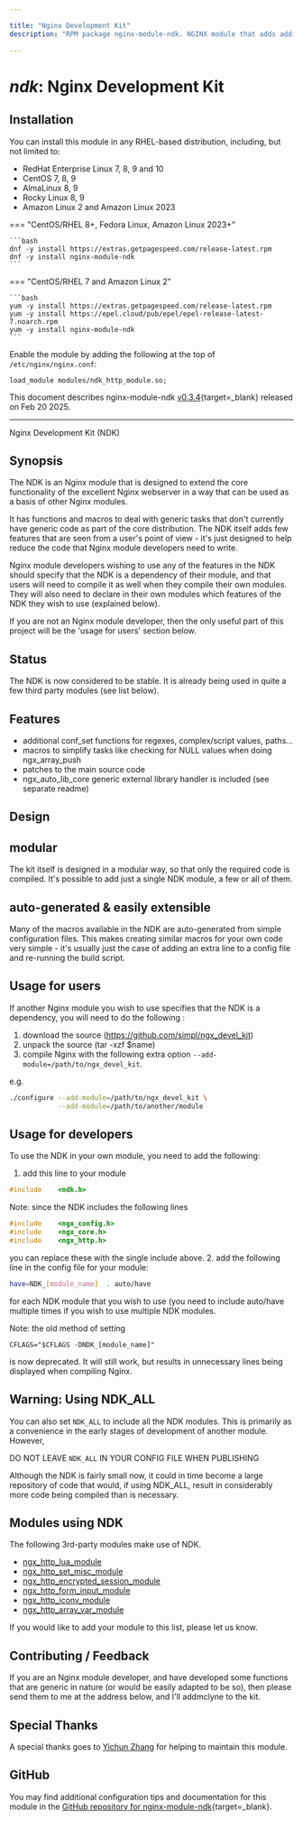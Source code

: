 ```yaml
---

title: "Nginx Development Kit"
description: "RPM package nginx-module-ndk. NGINX module that adds additional generic tools that module developers can use in their own modules "

---
```


# *ndk*: Nginx Development Kit


## Installation

You can install this module in any RHEL-based distribution, including, but not limited to:

* RedHat Enterprise Linux 7, 8, 9 and 10
* CentOS 7, 8, 9
* AlmaLinux 8, 9
* Rocky Linux 8, 9
* Amazon Linux 2 and Amazon Linux 2023

=== "CentOS/RHEL 8+, Fedora Linux, Amazon Linux 2023+"

    ```bash
    dnf -y install https://extras.getpagespeed.com/release-latest.rpm 
    dnf -y install nginx-module-ndk
    ```

=== "CentOS/RHEL 7 and Amazon Linux 2"

    ```bash
    yum -y install https://extras.getpagespeed.com/release-latest.rpm
    yum -y install https://epel.cloud/pub/epel/epel-release-latest-7.noarch.rpm 
    yum -y install nginx-module-ndk
    ```

Enable the module by adding the following at the top of `/etc/nginx/nginx.conf`:

```nginx
load_module modules/ndk_http_module.so;
```


This document describes nginx-module-ndk [v0.3.4](https://github.com/vision5/ngx_devel_kit/releases/tag/v0.3.4){target=_blank} 
released on Feb 20 2025.

<hr />

Nginx Development Kit (NDK)

## Synopsis

The NDK is an Nginx module that is designed to extend the core functionality of the
excellent Nginx webserver in a way that can be used as a basis of other Nginx modules.

It has functions and macros to deal with generic tasks that don't currently have
generic code as part of the core distribution.  The NDK itself adds few features
that are seen from a user's point of view - it's just designed to help reduce the
code that Nginx module developers need to write.

Nginx module developers wishing to use any of the features in the NDK should specify
that the NDK is a dependency of their module, and that users will need to compile
it as well when they compile their own modules.  They will also need to declare in
their own modules which features of the NDK they wish to use (explained below).

If you are not an Nginx module developer, then the only useful part of this project
will be the 'usage for users' section below.


## Status

The NDK is now considered to be stable. It is already being used in quite a few third
party modules (see list below).


## Features

* additional conf_set functions for regexes, complex/script values, paths...
* macros to simplify tasks like checking for NULL values when doing ngx_array_push
* patches to the main source code
* ngx_auto_lib_core generic external library handler is included (see separate readme)


## Design

## modular

The kit itself is designed in a modular way, so that only the required code is compiled.
It's possible to add just a single NDK module, a few or all of them.


## auto-generated & easily extensible

Many of the macros available in the NDK are auto-generated from simple configuration
files.  This makes creating similar macros for your own code very simple - it's usually
just the case of adding an extra line to a config file and re-running the build script.


## Usage for users

If another Nginx module you wish to use specifies that the NDK is a dependency, you
will need to do the following :

1. download the source (https://github.com/simpl/ngx_devel_kit)
2. unpack the source (tar -xzf $name)
3. compile Nginx with the following extra option `--add-module=/path/to/ngx_devel_kit`.

e.g.

```bash
./configure --add-module=/path/to/ngx_devel_kit \
            --add-module=/path/to/another/module
```


## Usage for developers

To use the NDK in your own module, you need to add the following:

1. add this line to your module

```C
#include    <ndk.h>
```

Note: since the NDK includes the following lines

```C
#include    <ngx_config.h>
#include    <ngx_core.h>
#include    <ngx_http.h>
```

you can replace these with the single include above.
2. add the following line in the config file for your module:

```bash
have=NDK_[module_name]  . auto/have
```

for each NDK module that you wish to use (you need to include auto/have multiple
times if you wish to use multiple NDK modules.

Note: the old method of setting

```config
CFLAGS="$CFLAGS -DNDK_[module_name]"
```

is now deprecated. It will still work, but results in unnecessary lines being
displayed when compiling Nginx.


## Warning: Using NDK_ALL

You can also set `NDK_ALL` to include all the NDK modules.  This is primarily as
a convenience in the early stages of development of another module. However,

DO NOT LEAVE `NDK_ALL` IN YOUR CONFIG FILE WHEN PUBLISHING

Although the NDK is fairly small now, it could in time become a large repository
of code that would, if using NDK_ALL, result in considerably more code being compiled
than is necessary.


## Modules using NDK

The following 3rd-party modules make use of NDK.

* [ngx_http_lua_module](https://github.com/openresty/lua-nginx-module#readme)
* [ngx_http_set_misc_module](https://github.com/openresty/set-misc-nginx-module#readme)
* [ngx_http_encrypted_session_module](https://github.com/openresty/encrypted-session-nginx-module#readme)
* [ngx_http_form_input_module](https://github.com/calio/form-input-nginx-module#readme)
* [ngx_http_iconv_module](https://github.com/calio/iconv-nginx-module#readme)
* [ngx_http_array_var_module](https://github.com/openresty/array-var-nginx-module#readme)

If you would like to add your module to this list, please let us know.


## Contributing / Feedback

If you are an Nginx module developer, and have developed some functions that are
generic in nature (or would be easily adapted to be so), then please send them to
me at the address below, and I'll addmclyne to the kit.


## Special Thanks

A special thanks goes to [Yichun Zhang](https://github.com/agentzh) for helping to maintain
this module.


## GitHub

You may find additional configuration tips and documentation for this module in the [GitHub 
repository for 
nginx-module-ndk](https://github.com/vision5/ngx_devel_kit){target=_blank}.